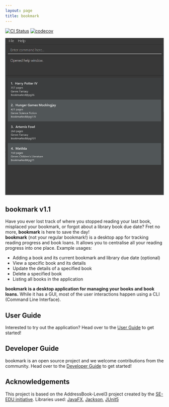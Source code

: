 ```yaml
---
layout: page
title: bookmark
---
```


[![CI Status](https://github.com/se-edu/addressbook-level3/workflows/Java%20CI/badge.svg)](https://github.com/se-edu/addressbook-level3/actions)
[![codecov](https://codecov.io/gh/se-edu/addressbook-level3/branch/master/graph/badge.svg)](https://codecov.io/gh/se-edu/addressbook-level3)

![Ui](images/Ui.png)

## bookmark v1.1
Have you ever lost track of where you stopped reading your last book, misplaced your bookmark, or forgot about a library book due date?
Fret no more, **bookmark** is here to save the day!<br>
**bookmark** (not your regular bookmark!) is a desktop app for tracking reading progress and book loans. It allows you to centralise all your
reading progress into one place.
Example usages:
* Adding a book and its current bookmark and library due date (optional)
* View a specific book and its details
* Update the details of a specified book
* Delete a specified book
* Listing all books in the application

**bookmark is a desktop application for managing your books and book loans.** While it has a GUI, most of the user interactions happen using a CLI (Command Line Interface).

## User Guide
Interested to try out the application? Head over to the [User Guide](https://ay2021s1-cs2103t-f13-2.github.io/tp/UserGuide.html)
to get started!
## Developer Guide
bookmark is an open source project and we welcome contributions from the community. Head over to the
[Developer Guide](https://ay2021s1-cs2103t-f13-2.github.io/tp/DeveloperGuide.html) to get started!
## Acknowledgements
This project is based on the AddressBook-Level3 project created by the [SE-EDU initiative](https://se-education.org).
Libraries used: [JavaFX](https://openjfx.io/), [Jackson](https://github.com/FasterXML/jackson), [JUnit5](https://github.com/junit-team/junit5)